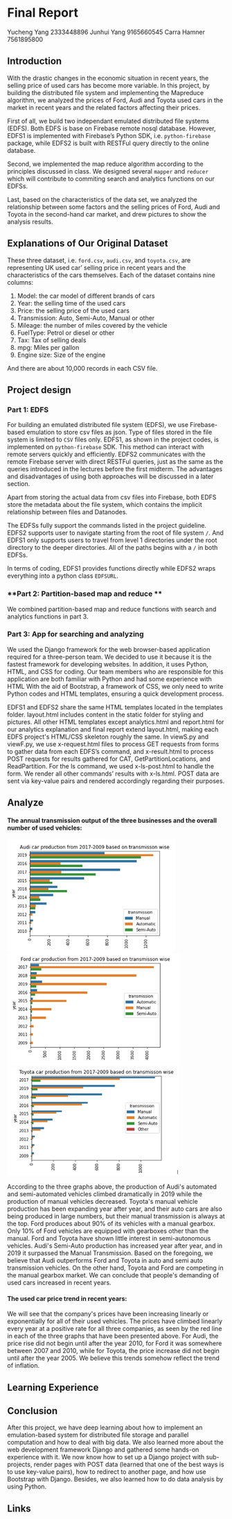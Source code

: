 # Final Report

Yucheng Yang 2333448896
Junhui Yang 9165660545
Carra Hamner 7561895800

## **Introduction**

With the drastic changes in the economic situation in recent years, the selling price of used cars has become more variable. In this project, by building the distributed file system and implementing the Mapreduce algorithm, we analyzed the prices of Ford, Audi and Toyota used cars in the market in recent years and the related factors affecting their prices.

First of all, we build two independant emulated distributed file systems (EDFS). Both EDFS is base on Firebase remote nosql database. However, EDFS1 is implemented with Firebase’s Python SDK, i.e. `python-firebase` package,  while EDFS2 is built with RESTFul query directly to the online database.

Second, we implemented the map reduce algorithm according to the principles discussed in class. We designed several `mapper` and `reducer` which will contribute to commiting search and analytics functions on our EDFSs.

Last,  based on the characteristics of the data set, we analyzed the relationship between some factors and the selling prices of Ford, Audi and Toyota in the second-hand car market, and drew pictures to show the analysis results.

## **Explanations of Our Original Dataset**

These three dataset, i.e. `ford.csv`, `audi.csv`, and `toyota.csv`, are representing UK used car’ selling price in recent years and the characteristics of the cars themselves. Each of the dataset contains nine columns: 

1. Model: the car model of different brands of cars
2. Year: the selling time of the used cars
3. Price: the selling price of the used cars
4. Transmission: Auto, Semi-Auto, Manual or other
5. Mileage: the number of miles covered by the vehicle
6. FuelType: Petrol or diesel or other
7. Tax: Tax of selling deals
8. mpg: Miles per gallon
9. Engine size: Size of the engine

 And there are about 10,000 records in each CSV file.

## **Project design**

### **Part 1: EDFS**

For building an emulated distributed file system (EDFS), we use Firebase-based emulation to store csv files as json. Type of files stored in the file system is limited to `CSV` files only. EDFS1, as shown in the project codes, is implemented on `python-firebase` SDK. This method can interact with remote servers quickly and efficiently. EDFS2 communicates with the remote Firebase server with direct RESTFul queries, just as the same as the queries introduced in the lectures before the first midterm. The advantages and disadvantages of using both approaches will be discussed in a later section.

Apart from storing the actual data from csv files into Firebase, both EDFS store the metadata about the file system, which contains the implicit relationship between files and Datanodes.

The EDFSs fully support the commands listed in the project guideline. EDFS2 supports user to navigate starting from the root of file system `/`. And EDFS1 only supports users to travel from level 1 directories under the root directory to the deeper directories. All of the paths begins with a `/` in both EDFSs.

In terms of coding, EDFS1 provides functions directly while EDFS2 wraps everything into a python class `EDFSURL`.

### **Part 2: Partition-based map and reduce **

We combined partition-based map and reduce functions with search and analytics functions in part 3.

### **Part 3: App for searching and analyzing**

We used the Django framework for the web browser-based application required for a three-person team. We decided to use it because it is the fastest framework for developing websites. In addition, it uses Python, HTML, and CSS for coding. Our team members who are responsible for this application are both familiar with Python and had some experience with HTML With the aid of Bootstrap, a framework of CSS, we only need to write Python codes and HTML templates, ensuring a quick development process. 

EDFS1 and EDFS2 share the same HTML templates located in the templates folder. layout.html includes content in the static folder for styling and pictures. All other HTML templates except analytics.html and report.html for our analytics explanation and final report extend layout.html, making each EDFS project's HTML/CSS skeleton roughly the same. In viewS.py and viewF.py, we use x-request.html files to process GET requests from forms to gather data from each EDFS’s command, and x-result.html to process POST requests for results gathered for CAT, GetPartitionLocations, and ReadPartition. For the ls command, we used x-ls-post.html to handle the form. We render all other commands’ results with x-ls.html. POST data are sent via key-value pairs and rendered accordingly regarding their purposes. 

## Analyze

#### The annual transmission output of the three businesses and the overall number of used vehicles:

<img src="./Final%20Report.assets/13391669697059_.pic-9697115.jpg" alt="13391669697059_.pic" style="zoom: 67%;" />

<img src="./Final%20Report.assets/13411669697060_.pic-9697160.jpg" alt="13411669697060_.pic" style="zoom: 67%;" />

<img src="./Final%20Report.assets/13431669697061_.pic.jpg" alt="13431669697061_.pic" style="zoom: 67%;" />

According to the three graphs above, the production of Audi's automated and semi-automated vehicles climbed dramatically in 2019 while the production of manual vehicles decreased. Toyota's manual vehicle production has been expanding year after year, and their auto cars are also being produced in large numbers, but their manual transmission is always at the top. Ford produces about 90% of its vehicles with a manual gearbox. Only 10% of Ford vehicles are equipped with gearboxes other than the manual. Ford and Toyota have shown little interest in semi-autonomous vehicles. Audi's Semi-Auto production has increased year after year, and in  2019 it surpassed the Manual Transmission.  Based on the foregoing, we believe that Audi outperforms Ford and Toyota in auto and semi auto transmission vehicles. On the other hand, Toyota and Ford are competing in the manual gearbox market.  We can conclude that people's demanding of used cars increased in recent years.

#### The used car price trend in recent years:

We will see that the company's prices have been increasing linearly or exponentially for all of  their used vehicles. The prices have climbed linearly every year at a positive rate for all three companies, as seen by  the red line in each of the three graphs that have been presented above. For Audi, the price rise  did not begin until after the year 2010, for Ford it was somewhere between 2007 and 2010,  while for Toyota, the price increase did not begin until after the year 2005. We believe this trends somehow reflect the trend of inflation.

## **Learning Experience**





## **Conclusion**

After this project, we have deep learning about how to implement an emulation-based system for distributed file storage and parallel computation and how to deal with big data. We also learned more about the web development framework Django and gathered some hands-on experience with it. We now know how to set up a Django project with sub-projects, render pages with POST data (learned that one of the best ways is to use key-value pairs), how to redirect to another page, and how use Bootstrap with Django. Besides, we also learned how to do data analysis by using Python. 



## **Links**